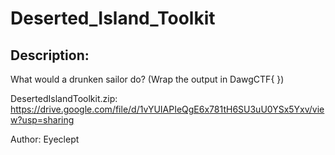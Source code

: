 
# Deserted_Island_Toolkit
## Description:
What would a drunken sailor do? (Wrap the output in DawgCTF{ })

DesertedIslandToolkit.zip: https://drive.google.com/file/d/1vYUIAPIeQgE6x781tH6SU3uU0YSx5Yxv/view?usp=sharing

Author: Eyeclept

